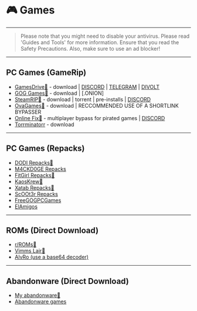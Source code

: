 # 🎮 Games
---

> Please note that you might need to disable your antivirus. Please read 'Guides and Tools' for more information. Ensure that you read the Safety Precautions. Also, make sure to use an ad blocker!

---
## PC Games (GameRip)

- [GamesDrive🐐](https://gamesdrive.net/) - download | [DISCORD](https://discord.gg/wXdNEhf73x) | [TELEGRAM](https://t.me/+qkrAOiq7k7ozNzRk) | [DIVOLT](https://gamesdrive.divolt.xyz/)
- [GOG Games🐐](https://gog-games.to/) - download  | [.ONION] 
- [SteamRIP🐐](https://steamrip.com/) - download | torrent | pre-installs | [DISCORD](https://discord.gg/ycDt32VpPH)
- [OvaGames🐐](https://www.ovagames.com/) - download | RECCOMMENDED USE OF A SHORTLINK BYPASSER
- [Online Fix🐐](https://online-fix.me/) - multiplayer bypass for pirated games | [DISCORD](https://discord.gg/yExgFYncMD)
- [Torrminatorr](https://forum.torrminatorr.com/) - download

---
## PC Games (Repacks)

- [DODI Repacks🐐](https://dodi-repacks.site/)
- [M4CKD0GE Repacks](https://m4ckd0ge-repacks.site/)
- [FitGirl Repacks🐐](https://fitgirl-repacks.site/)
- [KaosKrew🐐](https://kaoskrew.org/)
- [Xatab Repacks🐐](https://byxatab.com/)
- [ScOOt3r Repacks](https://discord.gg/xe3Fys8Upy)
- [FreeGOGPCGames](https://freegogpcgames.com/)
- [ElAmigos](https://elamigos.site/)

---
## ROMs (Direct Download)

- [r/ROMs🐐](https://reddit.com/r/roms)
- [Vimms Lair🐐](https://vimm.net/)
- [AlvRo (use a base64 decoder\)](https://rentry.co/FMHYBase64#alvro)

---
## Abandonware (Direct Download)

- [My abandonware🐐](https://www.myabandonware.com/)
- [Abandonware games](https://abandonwaregames.net/)
